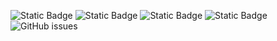 ![Static Badge](https://img.shields.io/badge/blacklists-60-000000) ![Static Badge](https://img.shields.io/badge/blacklisted-2816233-cc0000) ![Static Badge](https://img.shields.io/badge/whitelisted-2243-00CC00) ![Static Badge](https://img.shields.io/badge/streaming_blacklist-28107-000000) ![GitHub issues](https://img.shields.io/github/issues/fabriziosalmi/blacklists)

